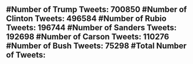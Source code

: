 #Number of Trump Tweets: 700850
#Number of Clinton Tweets: 496584
#Number of Rubio Tweets: 196744
#Number of Sanders Tweets: 192698
#Number of Carson Tweets: 110276
#Number of Bush Tweets: 75298
#Total Number of Tweets:  
---
